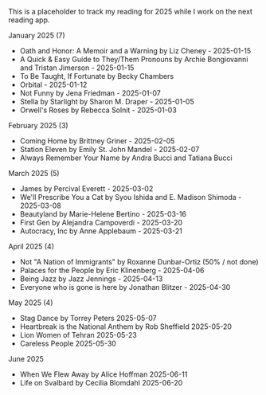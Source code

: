 This is a placeholder to track my reading for 2025 while I work on the next reading app.

January 2025 (7)
- Oath and Honor: A Memoir and a Warning by Liz Cheney - 2025-01-15
- A Quick & Easy Guide to They/Them Pronouns by Archie Bongiovanni and Tristan Jimerson - 2025-01-15
- To Be Taught, If Fortunate by Becky Chambers
- Orbital - 2025-01-12
- Not Funny by Jena Friedman - 2025-01-07
- Stella by Starlight by Sharon M. Draper - 2025-01-05
- Orwell's Roses by Rebecca Solnit - 2025-01-03

February 2025 (3)
- Coming Home by Brittney Griner - 2025-02-05
- Station Eleven by Emily St. John Mandel - 2025-02-07
- Always Remember Your Name by Andra Bucci and Tatiana Bucci

March 2025 (5)
- James by Percival Everett - 2025-03-02
- We'll Prescribe You a Cat by Syou Ishida and E. Madison Shimoda - 2025-03-08
- Beautyland by Marie-Helene Bertino - 2025-03-16
- First Gen by Alejandra Campoverdi - 2025-03-20
- Autocracy, Inc by Anne Applebaum - 2025-03-21

April 2025 (4)
- Not "A Nation of Immigrants" by Roxanne Dunbar-Ortiz (50% / not done)
- Palaces for the People by Eric Klinenberg - 2025-04-06
- Being Jazz by Jazz Jennings - 2025-04-13
- Everyone who is gone is here by Jonathan Blitzer - 2025-04-30

May 2025 (4)
- Stag Dance by Torrey Peters 2025-05-07
- Heartbreak is the National Anthem by Rob Sheffield 2025-05-20
- Lion Women of Tehran 2025-05-23
- Careless People 2025-05-30

June 2025
- When We Flew Away by Alice Hoffman 2025-06-11
- Life on Svalbard by Cecilia Blomdahl 2025-06-20
